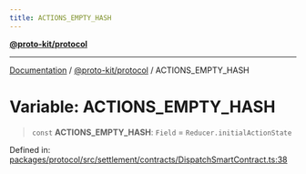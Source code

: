 ```yaml
---
title: ACTIONS_EMPTY_HASH
---
```


[**@proto-kit/protocol**](../README.md)

***

[Documentation](../../../README.md) / [@proto-kit/protocol](../README.md) / ACTIONS\_EMPTY\_HASH

# Variable: ACTIONS\_EMPTY\_HASH

> `const` **ACTIONS\_EMPTY\_HASH**: `Field` = `Reducer.initialActionState`

Defined in: [packages/protocol/src/settlement/contracts/DispatchSmartContract.ts:38](https://github.com/proto-kit/framework/blob/b953c754e500c62f01fbbd6d09adfb2f5577269d/packages/protocol/src/settlement/contracts/DispatchSmartContract.ts#L38)
